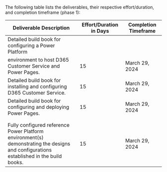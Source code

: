 
The following table lists the deliverables, their respective
effort/duration, and completion timeframe (phase 1):

| **Deliverable Description**                                                                                                          | **Effort/Duration in Days** | **Completion Timeframe** |
| ------------------------------------------------------------------------------------------------------------------------------------------ | --------------------------------- | ------------------------------ |
| Detailed build book for configuring a Power Platform                                                                                       |                                   |                                |
| environment to host D365 Customer Service and Power Pages.                                                                                 | 15                                | March 29, 2024                 |
| Detailed build book for installing and configuring D365 Customer Service.                                                                  | 15                                | March 29, 2024                 |
| Detailed build book for configuring and deploying Power Pages.                                                                            | 15                                | March 29, 2024                 |
|                                                                                                                                            |                                   |                                |
|                                                                                                                                            |                                   |                                |
| Fully configured reference Power Platform environment(s)<br />demonstrating the designs and configurations established in the build books. | 15                                | March 29, 2024                 |
